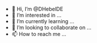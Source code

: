 - 👋 Hi, I’m @DHebelDE
- 👀 I’m interested in ...
- 🌱 I’m currently learning ...
- 💞️ I’m looking to collaborate on ...
- 📫 How to reach me ...

<!---
DHebelDE/DHebelDE is a ✨ special ✨ repository because its `README.md` (this file) appears on your GitHub profile.
You can click the Preview link to take a look at your changes.
--->
